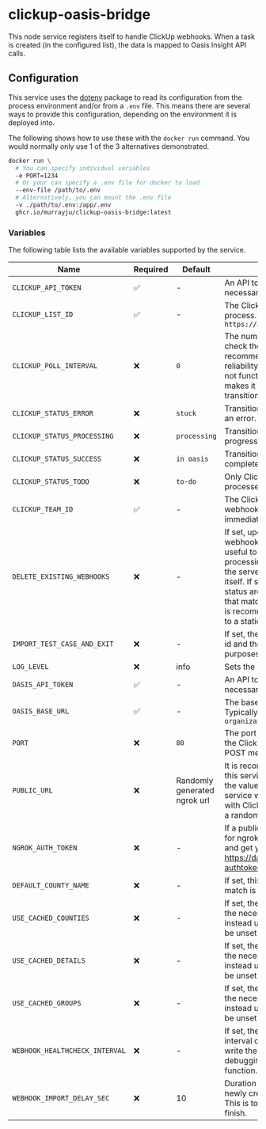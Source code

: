 # clickup-oasis-bridge

This node service registers itself to handle ClickUp webhooks. When a task is created (in the configured list), the data is mapped to Oasis Insight API calls.

## Configuration

This service uses the [dotenv](https://www.npmjs.com/package/dotenv) package to read its configuration from the process environment and/or from a `.env` file. This means there are several ways to provide this configuration, depending on the environment it is deployed into.

The following shows how to use these with the `docker run` command. You would normally only use 1 of the 3 alternatives demonstrated.

```bash
docker run \
  # You can specify individual variables
  -e PORT=1234
  # Or your can specify a .env file for docker to load
  --env-file /path/to/.env
  # Alternatively, you can mount the .env file
  -v ./path/to/.env:/app/.env
  ghcr.io/murrayju/clickup-oasis-bridge:latest
```

### Variables

The following table lists the available variables supported by the service.

| Name                           | Required | Default                      | Description                                                                                                                                                                                                                                                                                                                                                                                                                                                                                                       |
| ------------------------------ | -------- | ---------------------------- | ----------------------------------------------------------------------------------------------------------------------------------------------------------------------------------------------------------------------------------------------------------------------------------------------------------------------------------------------------------------------------------------------------------------------------------------------------------------------------------------------------------------- |
| `CLICKUP_API_TOKEN`            | ✅       | -                            | An API token is acquired from ClickUp, and is necessary for the integration to function.                                                                                                                                                                                                                                                                                                                                                                                                                          |
| `CLICKUP_LIST_ID`              | ✅       | -                            | The ClickUp list id in which to look for tasks to process. This can be found in the URL for a list: `https://app.clickup.com/{team_id}/v/l/f/{list_id}`                                                                                                                                                                                                                                                                                                                                                           |
| `CLICKUP_POLL_INTERVAL`        | ❌       | `0`                          | The number of seconds to use as a polling interval to check the ClickUp list for unprocessed tasks. It is recommended to set this to `60`. This adds some reliability to the service, in case the webhook does not function, or is missed for any reason. This also makes it possible for tasks to be re-processed by transitioning the state back to `to-do`                                                                                                                                                     |
| `CLICKUP_STATUS_ERROR`         | ❌       | `stuck`                      | Transition tasks to this status when processing has an error.                                                                                                                                                                                                                                                                                                                                                                                                                                                     |
| `CLICKUP_STATUS_PROCESSING`    | ❌       | `processing`                 | Transition tasks to this status while processing is in progress.                                                                                                                                                                                                                                                                                                                                                                                                                                                  |
| `CLICKUP_STATUS_SUCCESS`       | ❌       | `in oasis`                   | Transition tasks to this status when processing completes successfully.                                                                                                                                                                                                                                                                                                                                                                                                                                           |
| `CLICKUP_STATUS_TODO`          | ❌       | `to-do`                      | Only ClickUp tasks in the given status will be processed.                                                                                                                                                                                                                                                                                                                                                                                                                                                         |
| `CLICKUP_TEAM_ID`              | ✅️      | -                            | The ClickUp team id in which to register the webhook. This number can be found in the URL immediately after `https://app.clickup.com/`                                                                                                                                                                                                                                                                                                                                                                            |
| `DELETE_EXISTING_WEBHOOKS`     | ❌       | -                            | If set, upon startup, the service can look for existing webhook registrations and delete them. This is useful to avoid receiving duplicate messages and processing tasks multiple times in the case where the server was not shut down cleanly to unregister itself. If set to `failing`, all webhooks with a failing status are deleted. If set to `matching`, all webhooks that match the current `PUBLIC_URL` will be deleted. It is recommended to use `matching` if `PUBLIC_URL` is set to a static address. |
| `IMPORT_TEST_CASE_AND_EXIT`    | ❌       | -                            | If set, the service will process the given ClickUp task id and then exit. This exists purely for debugging purposes, and generally should not be used.                                                                                                                                                                                                                                                                                                                                                            |
| `LOG_LEVEL`                    | ❌       | info                         | Sets the logging level for the pino logger.                                                                                                                                                                                                                                                                                                                                                                                                                                                                       |
| `OASIS_API_TOKEN`              | ✅️      | -                            | An API token is acquired from Oasis Insight, and is necessary for the integration to function.                                                                                                                                                                                                                                                                                                                                                                                                                    |
| `OASIS_BASE_URL`               | ✅️      | -                            | The base URL for the Oasis API to connect to. Typically looks like `https://your-organization.oasisinsight.net/api/v1/`                                                                                                                                                                                                                                                                                                                                                                                           |
| `PORT`                         | ❌       | `80`                         | The port to bind the web server to. This is used for the ClickUp webhook integration, where ClickUp will POST messages to this port.                                                                                                                                                                                                                                                                                                                                                                              |
| `PUBLIC_URL`                   | ❌       | Randomly generated ngrok url | It is recommended that you set up a public route to this service for ClickUp webhook integration. Specify the value like `https://bridge.example.com`. The service will automatically register the webhook URL with ClickUp. If not specified, ngrok is used to create a random secure tunnel proxied by ngrok.                                                                                                                                                                                                   |
| `NGROK_AUTH_TOKEN`             | ❌       | -                            | If a public URL is not specified, this token is required for ngrok to function properly. Create a free account, and get your token at https://dashboard.ngrok.com/get-started/your-authtoken                                                                                                                                                                                                                                                                                                                      |
| `DEFAULT_COUNTY_NAME`          | ❌       | -                            | If set, this county will be used in addresses when no match is found.                                                                                                                                                                                                                                                                                                                                                                                                                                             |
| `USE_CACHED_COUNTIES`          | ❌       | -                            | If set, the container will skip API calls to Oasis to get the necessary data from the `counties` API, and will instead use cached values from the disk. This must be unset if any configuration has changed.                                                                                                                                                                                                                                                                                                      |
| `USE_CACHED_DETAILS`           | ❌       | -                            | If set, the container will skip API calls to Oasis to get the necessary data from the `details` API, and will instead use cached values from the disk. This must be unset if any configuration has changed.                                                                                                                                                                                                                                                                                                       |
| `USE_CACHED_GROUPS`            | ❌       | -                            | If set, the container will skip API calls to Oasis to get the necessary data from the `groups` API, and will instead use cached values from the disk. This must be unset if any configuration has changed.                                                                                                                                                                                                                                                                                                        |
| `WEBHOOK_HEALTHCHECK_INTERVAL` | ❌       | -                            | If set, the service will call the ClickUp API on an interval of the specified number of seconds, and write the result to the console. This is only useful for debugging/monitoring, and is not required to function.                                                                                                                                                                                                                                                                                              |
| `WEBHOOK_IMPORT_DELAY_SEC`     | ❌       | 10                           | Duration in seconds to wait before processing a newly created task when the webhook is received. This is to allow time for ClickUp automations to finish.                                                                                                                                                                                                                                                                                                                                                         |
